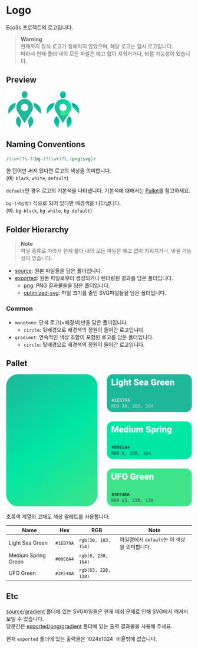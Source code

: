 # Logo

Eco3s 프로젝트의 로고입니다.

> **Warning** \
> 현재까지 정식 로고가 정해지지 않았으며, 해당 로고는 임시 로고입니다. \
> 따라서 현재 폴더 내의 모든 파일은 예고 없이 지워지거나, 바뀔 가능성이 있습니다.

## Preview

<img src="exported/png/monotone/1024x1024/default.png" width="100px" alt="default, colored logo">
<img src="exported/png/gradient/1024x1024/default.png" width="100px" alt="default, gradient-colored logo">

## Naming Conventions

```perl
/(\w+)?\-?(bg-)?(\w+)?\.(png|svg)/
```

한 단어만 써져 있다면 로고의 색상을 의미합니다. \
(예: `black`, `white`, `default`)

`default`인 경우 로고의 기본색을 나타냅니다.
기본색에 대해서는 [Pallet](#Pallet)를 참고하세요.

`bg-(색상명)` 식으로 되어 있다면 배경색을 나타냅니다. \
(예: `bg-black`, `bg-white`, `bg-default`)

## Folder Hierarchy

> **Note** \
> 파일 종류로
> 따라서 현재 폴더 내의 모든 파일은 예고 없이 지워지거나, 바뀔 가능성이 있습니다.

-   [source](source): 원본 파일들을 담은 폴더입니다.
-   [exported](exported): 원본 파일로부터 생성되거나 렌더링된 결과를 담은 폴더입니다.
    -   [png](exported/png): PNG 결과물들을 담은 폴더입니다.
    -   [optimized-svg](exported/optimized-svg): 파일 크기를 줄인 SVG파일들을 담은 폴더입니다.

### Common

-   `monotone`: 단색 로고(+배경색)만을 담은 폴더입니다.
    -   `circle`: 뒷배경으로 배경색의 정원이 들어간 로고입니다.
-   `gradient`: 연속적인 색상 조합이 포함된 로고를 담은 폴더입니다.
    -   `circle`: 뒷배경으로 배경색의 정원이 들어간 로고입니다.

## Pallet

![color pallet used for logo design](./pallet/pallet.png)

초록색 계열의 고채도 색상 팔레트를 사용합니다.

| Name                | Hex       | RGB                 | Note                                         |
| ------------------- | --------- | ------------------- | -------------------------------------------- |
| Light Sea Green     | `#1EB79A` | `rgb(30, 183, 154)` | 파일명에서 `default`는 이 색상을 의미합니다. |
| Medium Spring Green | `#00E6A4` | `rgb(0, 230, 164)`  |                                              |
| UFO Green           | `#3FE48A` | `rgb(63, 228, 138)` |                                              |

## Etc

[source/gradient](source/gradient) 폴더에 있는 SVG파일들은 현재 메쉬 문제로 인해 SVG에서 깨져서 보일 수 있습니다. \
당분간은 [exported/png/gradient](exported/png/gradient) 폴더에 있는 출력 결과물을 사용해 주세요.

현재 `exported` 폴더에 있는 출력물은 1024x1024` 비율밖에 없습니다.
